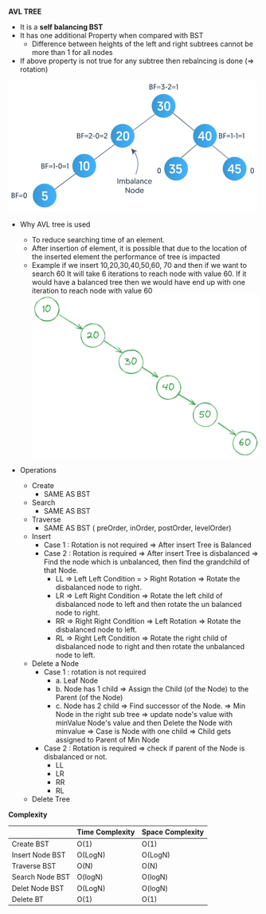 **AVL TREE**
  - It is a **self balancing BST**
  - It has one additional Property when compared with BST
    - Difference between heights of the left and right subtrees cannot be more than 1 for all nodes
  - If above property is not true for any subtree then rebalncing is done (=> rotation)

![image info](./img/rebalancing.png)

  - Why AVL tree is used
    - To reduce searching time of an element. 
    - After insertion of element, it is possible that due to the location of the inserted element the performance of tree is impacted
    - Example if we insert 10,20,30,40,50,60, 70 and then if we want to search 60
    It will take 6 iterations to reach node with value 60. If it would have a balanced tree then we would have end up with one iteration to reach node with value 60
      ![image info](./img/unbalanced.png) 
    
  - Operations
    - Create
      - SAME AS BST
    - Search
      - SAME AS BST
    - Traverse
      - SAME AS BST ( preOrder, inOrder, postOrder, levelOrder)
    - Insert
      - Case 1 : Rotation is not required => After insert Tree is Balanced
      - Case 2 : Rotation is required => After insert Tree is disbalanced => Find the node which is unbalanced, then find the grandchild of that Node.
        - LL => Left Left Condition = > Right Rotation => Rotate the disbalanced node to right.
        - LR => Left Right Condition => Rotate the left child of disbalanced node to left and then rotate the un balanced node to right. 
        - RR => Right Right Condition => Left Rotation => Rotate the disbalanced node to left.
        - RL => Right Left Condition => Rotate the right child of disbalanced node to right and then rotate the unbalanced node to left.
    - Delete a Node
      - Case 1 : rotation is not required
        - a. Leaf Node
        - b. Node has 1 child => Assign the Child (of the Node) to the Parent (of the Node)
        - c. Node has 2 child => Find successor of the Node. => Min Node in the right sub tree => update node's value with minValue Node's value and then Delete the Node with minvalue => Case is Node with one child => Child gets assigned to Parent of Min Node
      - Case 2 : Rotation is required => check if parent of the Node is disbalanced or not.
        - LL
        - LR
        - RR
        - RL
    - Delete Tree

**Complexity**

|                 | Time Complexity | Space Complexity |
|-----------------|-----------------|------------------|
 Create BST       | O(1)            | O(1)             |
 Insert Node   BST  | O(LogN)         | O(LogN)          |
 Traverse BST    | O(N)            | O(N)             |
 Search Node  BST    | O(logN)         | O(logN)          |
  Delet Node BST  | O(LogN)         | O(logN)          | 
 Delete BT       | O(1)            | O(1)             |